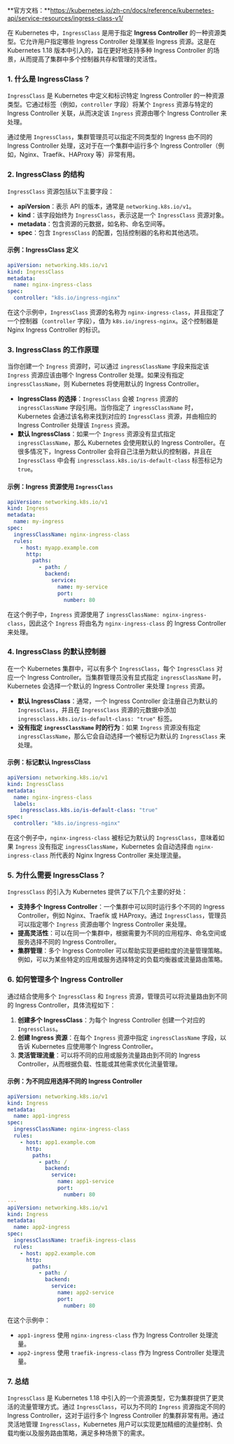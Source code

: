 **官方文档：**https://kubernetes.io/zh-cn/docs/reference/kubernetes-api/service-resources/ingress-class-v1/

在 Kubernetes 中，`IngressClass` 是用于指定 **Ingress Controller** 的一种资源类型。它允许用户指定哪些 Ingress Controller 处理某些 Ingress 资源。这是在 Kubernetes 1.18 版本中引入的，旨在更好地支持多种 Ingress Controller 的场景，从而提高了集群中多个控制器共存和管理的灵活性。

### 1. **什么是 IngressClass？**

`IngressClass` 是 Kubernetes 中定义和标识特定 Ingress Controller 的一种资源类型。它通过标签（例如，`controller` 字段）将某个 `Ingress` 资源与特定的 Ingress Controller 关联，从而决定该 `Ingress` 资源由哪个 Ingress Controller 来处理。

通过使用 `IngressClass`，集群管理员可以指定不同类型的 Ingress 由不同的 Ingress Controller 处理，这对于在一个集群中运行多个 Ingress Controller（例如，Nginx、Traefik、HAProxy 等）非常有用。

### 2. **IngressClass 的结构**

`IngressClass` 资源包括以下主要字段：

- **apiVersion**：表示 API 的版本，通常是 `networking.k8s.io/v1`。
- **kind**：该字段始终为 `IngressClass`，表示这是一个 `IngressClass` 资源对象。
- **metadata**：包含资源的元数据，如名称、命名空间等。
- **spec**：包含 `IngressClass` 的配置，包括控制器的名称和其他选项。

#### 示例：IngressClass 定义
```yaml
apiVersion: networking.k8s.io/v1
kind: IngressClass
metadata:
  name: nginx-ingress-class
spec:
  controller: "k8s.io/ingress-nginx"
```

在这个示例中，`IngressClass` 资源的名称为 `nginx-ingress-class`，并且指定了一个控制器（`controller` 字段），值为 `k8s.io/ingress-nginx`。这个控制器是 Nginx Ingress Controller 的标识。

### 3. **IngressClass 的工作原理**

当你创建一个 `Ingress` 资源时，可以通过 `ingressClassName` 字段来指定该 `Ingress` 资源应该由哪个 Ingress Controller 处理。如果没有指定 `ingressClassName`，则 Kubernetes 将使用默认的 Ingress Controller。

- **IngressClass 的选择**：`IngressClass` 会被 `Ingress` 资源的 `ingressClassName` 字段引用。当你指定了 `ingressClassName` 时，Kubernetes 会通过该名称来找到对应的 `IngressClass` 资源，并由相应的 Ingress Controller 处理该 `Ingress` 资源。
- **默认 IngressClass**：如果一个 `Ingress` 资源没有显式指定 `ingressClassName`，那么 Kubernetes 会使用默认的 Ingress Controller。在很多情况下，Ingress Controller 会将自己注册为默认的控制器，并且在 `IngressClass` 中会有 `ingressclass.k8s.io/is-default-class` 标签标记为 `true`。

#### 示例：Ingress 资源使用 `IngressClass`
```yaml
apiVersion: networking.k8s.io/v1
kind: Ingress
metadata:
  name: my-ingress
spec:
  ingressClassName: nginx-ingress-class
  rules:
    - host: myapp.example.com
      http:
        paths:
          - path: /
            backend:
              service:
                name: my-service
                port:
                  number: 80
```

在这个例子中，`Ingress` 资源使用了 `ingressClassName: nginx-ingress-class`，因此这个 `Ingress` 将由名为 `nginx-ingress-class` 的 Ingress Controller 来处理。

### 4. **IngressClass 的默认控制器**

在一个 Kubernetes 集群中，可以有多个 `IngressClass`，每个 `IngressClass` 对应一个 Ingress Controller。当集群管理员没有显式指定 `ingressClassName` 时，Kubernetes 会选择一个默认的 Ingress Controller 来处理 `Ingress` 资源。

- **默认 IngressClass**：通常，一个 Ingress Controller 会注册自己为默认的 `IngressClass`，并且在 `IngressClass` 资源的元数据中添加 `ingressclass.k8s.io/is-default-class: "true"` 标签。
- **没有指定 `ingressClassName` 时的行为**：如果 `Ingress` 资源没有指定 `ingressClassName`，那么它会自动选择一个被标记为默认的 `IngressClass` 来处理。

#### 示例：标记默认 IngressClass
```yaml
apiVersion: networking.k8s.io/v1
kind: IngressClass
metadata:
  name: nginx-ingress-class
  labels:
    ingressclass.k8s.io/is-default-class: "true"
spec:
  controller: "k8s.io/ingress-nginx"
```

在这个例子中，`nginx-ingress-class` 被标记为默认的 `IngressClass`，意味着如果 `Ingress` 没有指定 `ingressClassName`，Kubernetes 会自动选择由 `nginx-ingress-class` 所代表的 Nginx Ingress Controller 来处理流量。

### 5. **为什么需要 IngressClass？**
`IngressClass` 的引入为 Kubernetes 提供了以下几个主要的好处：

- **支持多个 Ingress Controller**：一个集群中可以同时运行多个不同的 Ingress Controller，例如 Nginx、Traefik 或 HAProxy。通过 `IngressClass`，管理员可以指定哪个 `Ingress` 资源由哪个 Ingress Controller 来处理。
- **提高灵活性**：可以在同一个集群中，根据需要为不同的应用程序、命名空间或服务选择不同的 Ingress Controller。
- **集群管理**：多个 Ingress Controller 可以帮助实现更细粒度的流量管理策略。例如，可以为某些特定的应用或服务选择特定的负载均衡器或流量路由策略。

### 6. **如何管理多个 Ingress Controller**

通过结合使用多个 `IngressClass` 和 `Ingress` 资源，管理员可以将流量路由到不同的 Ingress Controller，具体流程如下：

1. **创建多个 IngressClass**：为每个 Ingress Controller 创建一个对应的 `IngressClass`。
2. **创建 Ingress 资源**：在每个 `Ingress` 资源中指定 `ingressClassName` 字段，以告诉 Kubernetes 应使用哪个 Ingress Controller。
3. **灵活管理流量**：可以将不同的应用或服务流量路由到不同的 Ingress Controller，从而根据负载、性能或其他需求优化流量管理。

#### 示例：为不同应用选择不同的 Ingress Controller
```yaml
apiVersion: networking.k8s.io/v1
kind: Ingress
metadata:
  name: app1-ingress
spec:
  ingressClassName: nginx-ingress-class
  rules:
    - host: app1.example.com
      http:
        paths:
          - path: /
            backend:
              service:
                name: app1-service
                port:
                  number: 80
---
apiVersion: networking.k8s.io/v1
kind: Ingress
metadata:
  name: app2-ingress
spec:
  ingressClassName: traefik-ingress-class
  rules:
    - host: app2.example.com
      http:
        paths:
          - path: /
            backend:
              service:
                name: app2-service
                port:
                  number: 80
```

在这个示例中：
- `app1-ingress` 使用 `nginx-ingress-class` 作为 Ingress Controller 处理流量。
- `app2-ingress` 使用 `traefik-ingress-class` 作为 Ingress Controller 处理流量。

### 7. **总结**
`IngressClass` 是 Kubernetes 1.18 中引入的一个资源类型，它为集群提供了更灵活的流量管理方式。通过 `IngressClass`，可以为不同的 `Ingress` 资源指定不同的 Ingress Controller，这对于运行多个 Ingress Controller 的集群非常有用。通过灵活地管理 `IngressClass`，Kubernetes 用户可以实现更加精细的流量控制、负载均衡以及服务路由策略，满足多种场景下的需求。